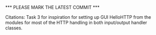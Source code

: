 *** PLEASE MARK THE LATEST COMMIT ***

Citations:
Task 3 for inspiration for setting up GUI
HelloHTTP from the modules for most of the HTTP handling in both input/output handler classes.